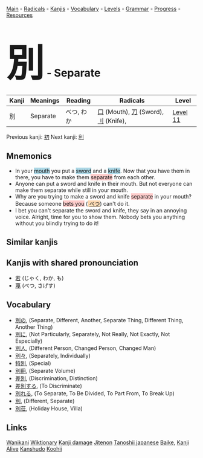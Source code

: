 <style> bigfont {font-size: 100px}</style>
[Main](../README.md) -
[Radicals](../radicals.md) -
[Kanjis](../kanjis.md) -
[Vocabulary](../vocabulary.md) -
[Levels](../levels.md) -
[Grammar](../grammar.md) - 
[Progress](../progress.md) -
[Resources](../resources.md)
# <bigfont> 別</bigfont> - Separate 

| Kanji | Meanings | Reading | Radicals | Level |
| --- | --- | --- | --- | --- |
| 別 | Separate | べつ, わか | [口](../radicals/口.md) (Mouth), [刀](../radicals/刀.md) (Sword), [刂](../radicals/刂.md) (Knife),  | [Level 11](../levels/wk_level11.md) |

Previous kanji: [初](初.md) Next kanji: [利](利.md) 

## Mnemonics
 * In your <span style="background-color:#ADD8E6"> mouth</span> you put a <span style="background-color:#ADD8E6"> sword</span> and a <span style="background-color:#ADD8E6"> knife</span>. Now that you have them in there, you have to make them <span style="background-color:#ffcccb"> separate</span> from each other.
* Anyone can put a sword and knife in their mouth. But not everyone can make them separate while still in your mouth.
* Why are you trying to make a sword and knife <span style="background-color:#ffcccb"> separate</span> in your mouth? Because someone <span style="background-color:#ffcccb"> bets you</span> (<span style="background-color:#fed8b1"> [べつ](https://jisho.org/search/べつ)</span>) can't do it.
* I bet you can't separate the sword and knife, they say in an annoying voice. Alright, time for you to show them. Nobody bets you anything without you blindly trying to do it!


## Similar kanjis
 


## Kanjis with shared pronounciation
 * [若](若.md) (じゃく, わか, も)
* [蔑](蔑.md) (べつ, さげす)



## Vocabulary
 * [別の](../vocabulary/別.md), (Separate, Different, Another, Separate Thing, Different Thing, Another Thing)
* [別に](../vocabulary/別.md), (Not Particularly, Separately, Not Really, Not Exactly, Not Especially)
* [別人](../vocabulary/別.md), (Different Person, Changed Person, Changed Man)
* [別々](../vocabulary/別.md), (Separately, Individually)
* [特別](../vocabulary/別.md), (Special)
* [別冊](../vocabulary/別.md), (Separate Volume)
* [差別](../vocabulary/別.md), (Discrimination, Distinction)
* [差別する](../vocabulary/別.md), (To Discriminate)
* [別れる](../vocabulary/別.md), (To Separate, To Be Divided, To Part From, To Break Up)
* [別](../vocabulary/別.md), (Different, Separate)
* [別荘](../vocabulary/別.md), (Holiday House, Villa)




## Links 


[Wanikani](https://www.wanikani.com/kanji/別)
[Wiktionary](https://en.wiktionary.org/wiki/別)
[Kanji damage](http://www.kanjidamage.com/kanji/search?utf8=✓&q=別)
[Jitenon](https://jitenon.com/kanji/別)
[Tanoshii japanese](https://www.tanoshiijapanese.com/dictionary/kanji.cfm?k=別)
[Baike](https://baike.baidu.com/item/別),
[Kanji Alive](https://app.kanjialive.com/別)
[Kanshudo](https://www.kanshudo.com/searchmn?q=別)
[Koohii](https://kanji.koohii.com/study/kanji/別)
